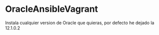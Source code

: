 # OracleAnsibleVagrant
Instala cualquier version de Oracle que quieras, por defecto he dejado la 12.1.0.2
